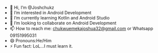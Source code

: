 - 👋 Hi, I’m @Joshchukz
- 👀 I’m interested in Android Development 
- 🌱 I’m currently learning Kotlin and Android Studio
- 💞️ I’m looking to collaborate on Android Development 
- 📫 How to reach me: chukwuemekajoshua32@gmail.com or Whatsapp 09151995031
- 😄 Pronouns:He/Him
- ⚡ Fun fact: LoL...I must learn it.

<!---
Joshchukz/Joshchukz is a ✨ special ✨ repository because its `README.md` (this file) appears on your GitHub profile.
You can click the Preview link to take a look at your changes.
--->
